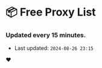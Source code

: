 # :package: Free Proxy List
### Updated every 15 minutes.

- Last updated: `2024-08-26 23:15`

:heart:
